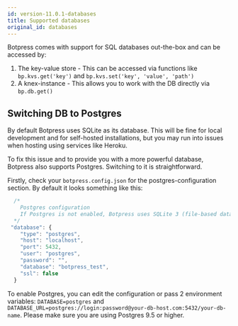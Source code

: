 ```yaml
---
id: version-11.0.1-databases
title: Supported databases
original_id: databases
---
```


Botpress comes with support for SQL databases out-the-box and can be accessed by:

1. The key-value store - This can be accessed via functions like `bp.kvs.get('key')` and `bp.kvs.set('key', 'value', 'path')`
2. A knex-instance - This allows you to work with the DB directly via `bp.db.get()`

## Switching DB to Postgres

By default Botpress uses SQLite as its database. This will be fine for local development and for self-hosted installations, but you may run into issues when hosting using services like Heroku.

To fix this issue and to provide you with a more powerful database, Botpress also supports Postgres.
Switching to it is straightforward.

Firstly, check your `botpress.config.json` for the postgres-configuration section. By default it looks something like this:

```js
  /*
    Postgres configuration
    If Postgres is not enabled, Botpress uses SQLite 3 (file-based database)
  */
 "database": {
    "type": "postgres",
    "host": "localhost",
    "port": 5432,
    "user": "postgres",
    "password": "",
    "database": "botpress_test",
    "ssl": false
  }
```

To enable Postgres, you can edit the configuration or pass 2 environment variables: `DATABASE=postgres` and `DATABASE_URL=postgres://login:password@your-db-host.com:5432/your-db-name`. Please make sure you are using Postgres 9.5 or higher.
